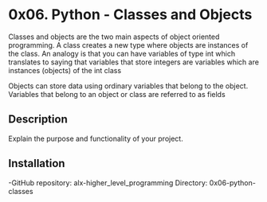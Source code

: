 # 0x06. Python - Classes and Objects

Classes and objects are the two main aspects of object oriented programming. A class creates 
a new type where objects are instances of the class. An analogy is that you 
can have variables of type int which translates to saying that variables that store 
integers are variables which are instances (objects) of the int class

Objects can store data using ordinary variables that belong to the object. 
Variables that belong to an object or class are referred to as fields

## Description

Explain the purpose and functionality of your project.

## Installation

-GitHub repository: alx-higher_level_programming
Directory: 0x06-python-classes
